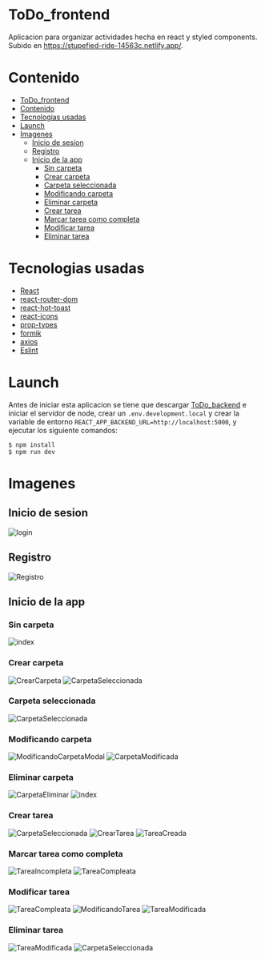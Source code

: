 # ToDo_frontend

Aplicacion para organizar actividades hecha en react y styled components. Subido en https://stupefied-ride-14563c.netlify.app/.

# Contenido

- [ToDo_frontend](#todo_frontend)
- [Contenido](#contenido)
- [Tecnologias usadas](#tecnologias-usadas)
- [Launch](#launch)
- [Imagenes](#imagenes)
  - [Inicio de sesion](#inicio-de-sesion)
  - [Registro](#registro)
  - [Inicio de la app](#inicio-de-la-app)
    - [Sin carpeta](#sin-carpeta)
    - [Crear carpeta](#crear-carpeta)
    - [Carpeta seleccionada](#carpeta-seleccionada)
    - [Modificando carpeta](#modificando-carpeta)
    - [Eliminar carpeta](#eliminar-carpeta)
    - [Crear tarea](#crear-tarea)
    - [Marcar tarea como completa](#marcar-tarea-como-completa)
    - [Modificar tarea](#modificar-tarea)
    - [Eliminar tarea](#eliminar-tarea)

# Tecnologias usadas

- [React](https://es.reactjs.org/)
- [react-router-dom](https://reactrouter.com/)
- [react-hot-toast](https://react-hot-toast.com/)
- [react-icons](https://react-icons.github.io/react-icons/)
- [prop-types](https://www.npmjs.com/package/prop-types)
- [formik](https://formik.org/)
- [axios](https://axios-http.com/docs/intro)
- [Eslint](https://eslint.org/)

# Launch

Antes de iniciar esta aplicacion se tiene que descargar [ToDo_backend](https://github.com/castrocarlos313/ToDo_backend) e iniciar el servidor de node, crear un `.env.development.local` y crear la variable de entorno `REACT_APP_BACKEND_URL=http://localhost:5000`, y ejecutar los siguiente comandos:

```
$ npm install
$ npm run dev
```

# Imagenes

## Inicio de sesion

![login](https://i.imgur.com/3SY8Isx.png)

## Registro

![Registro](https://i.imgur.com/Gw531qe.png)

## Inicio de la app

### Sin carpeta

![index](https://i.imgur.com/H2UG2si.png)

### Crear carpeta

![CrearCarpeta](https://i.imgur.com/415CHb8.png)
![CarpetaSeleccionada](https://i.imgur.com/XOAjwUR.png)

### Carpeta seleccionada

![CarpetaSeleccionada](https://i.imgur.com/XOAjwUR.png)

### Modificando carpeta

![ModificandoCarpetaModal](https://i.imgur.com/0dgmrkB.png)
![CarpetaModificada](https://i.imgur.com/9stgbrE.png)

### Eliminar carpeta

![CarpetaEliminar](https://i.imgur.com/9stgbrE.png)
![index](https://i.imgur.com/H2UG2si.png)

### Crear tarea

![CarpetaSeleccionada](https://i.imgur.com/XOAjwUR.png)
![CrearTarea](https://i.imgur.com/PtfOffW.png)
![TareaCreada](https://i.imgur.com/VdWf4Iw.png)

### Marcar tarea como completa

![TareaIncompleta](https://i.imgur.com/VdWf4Iw.png)
![TareaCompleata](https://i.imgur.com/xA3gagi.png)

### Modificar tarea

![TareaCompleata](https://i.imgur.com/xA3gagi.png)
![ModificandoTarea](https://i.imgur.com/E9EizIr.png)
![TareaModificada](https://i.imgur.com/lx3by8w.png)

### Eliminar tarea

![TareaModificada](https://i.imgur.com/lx3by8w.png)
![CarpetaSeleccionada](https://i.imgur.com/XOAjwUR.png)
